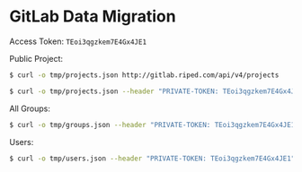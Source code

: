 # GitLab Data Migration

Access Token: `TEoi3qgzkem7E4Gx4JE1`

Public Project:
``` sh
$ curl -o tmp/projects.json http://gitlab.riped.com/api/v4/projects
```

``` sh
$ curl -o tmp/projects.json --header "PRIVATE-TOKEN: TEoi3qgzkem7E4Gx4JE1" "http://gitlab.riped.com/api/v4/projects"
```

All Groups:
``` sh
$ curl -o tmp/groups.json --header "PRIVATE-TOKEN: TEoi3qgzkem7E4Gx4JE1" "http://gitlab.riped.com/api/v4/groups"
```

Users:
``` sh
$ curl -o tmp/users.json --header "PRIVATE-TOKEN: TEoi3qgzkem7E4Gx4JE1" "http://gitlab.riped.com/api/v4/users?per_page=50"
```
